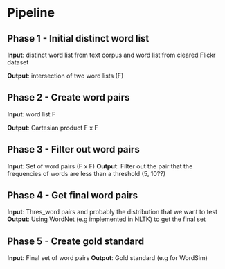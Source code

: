 # Pipeline


## Phase 1 - Initial distinct word list
  **Input**: distinct word list from text corpus and word list from cleared Flickr dataset 

  **Output**: intersection of two word lists (F)

## Phase 2 - Create word pairs
  **Input**: word list F

  **Output**: Cartesian product F x F

## Phase 3 - Filter out word pairs
  **Input**: Set of word pairs (F x F)
  **Output**: Filter out the pair that the frequencies of words are less than a threshold (5, 10??)

## Phase 4 - Get final word pairs
  **Input**: Thres\_word pairs and probably the distribution that we want to test
  **Output**: Using WordNet (e.g implemented in NLTK) to get the final set

## Phase 5 - Create gold standard
  **Input**: Final set of word pairs
  **Output**: Gold standard (e.g for WordSim)
